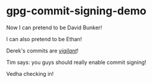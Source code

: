 # gpg-commit-signing-demo

Now I can pretend to be David Bunker!

I can also pretend to be Ethan!

Derek's commits are [*vigilant*](https://docs.github.com/github/authenticating-to-github/displaying-verification-statuses-for-all-of-your-commits)!

Tim says: you guys should really enable commit signing!

Vedha checking in!